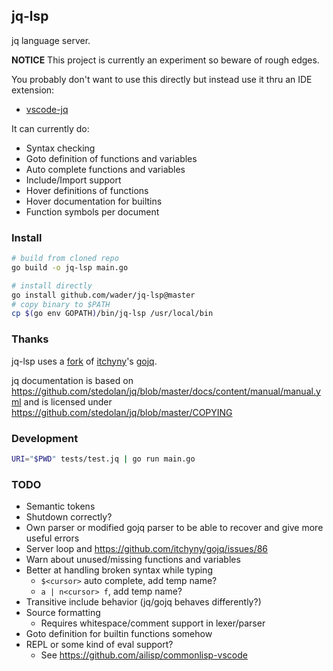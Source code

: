## jq-lsp

jq language server.

**NOTICE** This project is currently an experiment so beware of rough edges.

You probably don't want to use this directly but instead use it thru an IDE extension:

- [vscode-jq](https://github.com/wader/vscode-jq)

It can currently do:
- Syntax checking
- Goto definition of functions and variables
- Auto complete functions and variables
- Include/Import support
- Hover definitions of functions
- Hover documentation for builtins
- Function symbols per document

### Install

```sh
# build from cloned repo
go build -o jq-lsp main.go

# install directly
go install github.com/wader/jq-lsp@master
# copy binary to $PATH
cp $(go env GOPATH)/bin/jq-lsp /usr/local/bin
```

### Thanks

jq-lsp uses a [fork](https://github.com/wader/gojq/tree/jq-lsp) of
[itchyny](https://github.com/itchyny)'s [gojq](github.com/itchyny/gojq).

jq documentation is based on https://github.com/stedolan/jq/blob/master/docs/content/manual/manual.yml
and is licensed under https://github.com/stedolan/jq/blob/master/COPYING

### Development

```sh
URI="$PWD" tests/test.jq | go run main.go
```

### TODO

- Semantic tokens
- Shutdown correctly?
- Own parser or modified gojq parser to be able to recover and give more useful errors
- Server loop and https://github.com/itchyny/gojq/issues/86
- Warn about unused/missing functions and variables
- Better at handling broken syntax while typing
   - `$<cursor>` auto complete, add temp name?
   - `a | n<cursor> f`, add temp name?
- Transitive include behavior (jq/gojq behaves differently?)
- Source formatting
    - Requires whitespace/comment support in lexer/parser
- Goto definition for builtin functions somehow
- REPL or some kind of eval support?
    - See https://github.com/ailisp/commonlisp-vscode
